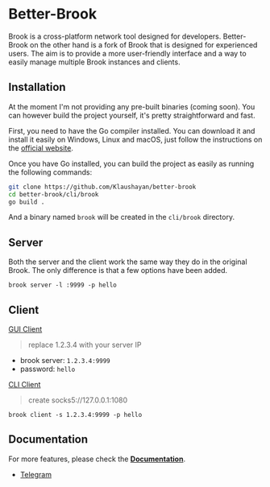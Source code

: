 # Better-Brook

Brook is a cross-platform network tool designed for developers. Better-Brook on the other hand is a fork of Brook that is designed for experienced users. The aim is to provide a more user-friendly interface and a way to easily manage multiple Brook instances and clients.

## Installation

At the moment I'm not providing any pre-built binaries (coming soon). You can however build the project yourself, it's pretty straightforward and fast.

First, you need to have the Go compiler installed. You can download it and install it easily on Windows, Linux and macOS, just follow the instructions on the [official website](https://go.dev/doc/install).

Once you have Go installed, you can build the project as easily as running the following commands:

```bash
git clone https://github.com/Klaushayan/better-brook
cd better-brook/cli/brook
go build .
```

And a binary named `brook` will be created in the `cli/brook` directory.

## Server

Both the server and the client work the same way they do in the original Brook. The only difference is that a few options have been added.

```
brook server -l :9999 -p hello
```

## Client

[GUI Client](https://txthinking.github.io/brook/)

> replace 1.2.3.4 with your server IP

-   brook server: `1.2.3.4:9999`
-   password: `hello`

[CLI Client](https://txthinking.github.io/brook/)

> create socks5://127.0.0.1:1080

`brook client -s 1.2.3.4:9999 -p hello`

## Documentation

For more features, please check the [**Documentation**](https://txthinking.github.io/brook/).
-   [Telegram](https://t.me/brookgroup)
